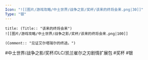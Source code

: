 ```yaml
---
Icon: "![[图片/游戏攻略/中土世界/战争之影/奖杯/该来的终将会来.png|30]]"
Type: "银"
---
```

```ad-common-silver-trophy
title: (Title:: "该来的终将会来")
![[图片/游戏攻略/中土世界/战争之影/奖杯/该来的终将会来.png|100]]

(Comment:: "见证艾尔塔瑞尔的终途。")
```

#中土世界/战争之影/奖杯/DLC/凯兰崔尔之刃剧情扩展包 #奖杯 #银
